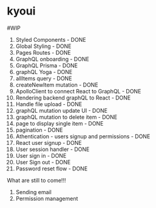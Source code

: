 # kyoui

#WIP

1. Styled Components - DONE
2. Global Styling - DONE
3. Pages Routes - DONE
4. GraphQL onboarding - DONE
5. GraphQL Prisma - DONE
6. graphQL Yoga - DONE
7. allItems query - DONE
8. createNewItem mutation - DONE
9. ApolloClient to connect React to GraphQL - DONE
10. Rendering backend graphQL to React - DONE
11. Handle file upload - DONE
12. graphQL mutation update UI - DONE
13. graphQL mutation to delete item - DONE
14. page to display single item - DONE
15. pagination - DONE
16. Athentication - users signup and permissions - DONE
17. React user signup - DONE
18. User session handler - DONE
19. User sign in - DONE
20. User Sign out - DONE
21. Password reset flow - DONE

What are still to come!!!

1. Sending email
1. Permission management
